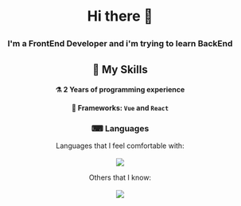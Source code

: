 <div align="center">

 # <p> Hi there 👋 </p>

 ### <p> I'm a FrontEnd Developer and i'm trying to learn BackEnd </p>

  ## 🔨 My Skills
  #### ⚗ 2 Years of programming experience
  #### 🧰 Frameworks: `Vue` and `React`

  ### ⌨ Languages
   Languages that I feel comfortable with: <br> <br>
  <img src="https://skillicons.dev/icons?i=html,css&theme=dark">

   Others that I know: <br> <br>
  <img src="https://skillicons.dev/icons?i=js,ts,py&theme=dark">
  
</div>
